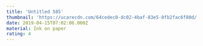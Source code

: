 ```yaml
---
title: 'Untitled 585'
thumbnail: 'https://ucarecdn.com/64cedec0-dc02-4baf-83e5-0fb2fac6f80d/'
date: 2019-04-15T07:02:06.000Z
material: Ink on paper
rating: 4
---
```

